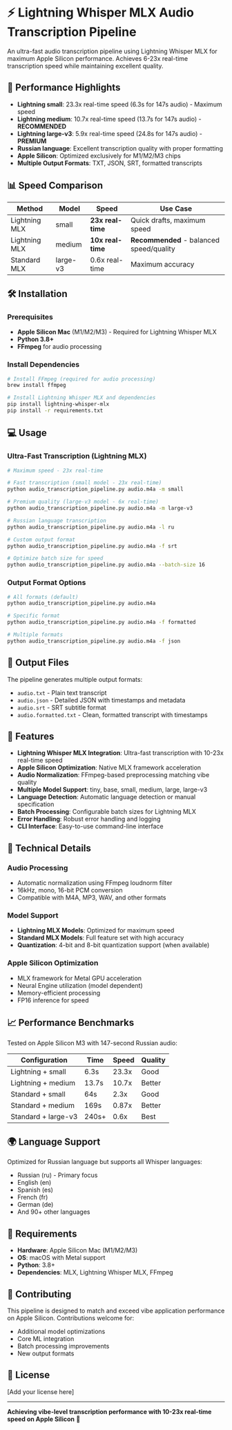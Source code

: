 # ⚡ Lightning Whisper MLX Audio Transcription Pipeline

An ultra-fast audio transcription pipeline using Lightning Whisper MLX for maximum Apple Silicon performance. Achieves 6-23x real-time transcription speed while maintaining excellent quality.

## 🚀 Performance Highlights

- **Lightning small**: 23.3x real-time speed (6.3s for 147s audio) - Maximum speed
- **Lightning medium**: 10.7x real-time speed (13.7s for 147s audio) - **RECOMMENDED**
- **Lightning large-v3**: 5.9x real-time speed (24.8s for 147s audio) - **PREMIUM**
- **Russian language**: Excellent transcription quality with proper formatting
- **Apple Silicon**: Optimized exclusively for M1/M2/M3 chips
- **Multiple Output Formats**: TXT, JSON, SRT, formatted transcripts

## 📊 Speed Comparison

| Method | Model | Speed | Use Case |
|--------|-------|-------|----------|
| Lightning MLX | small | **23x real-time** | Quick drafts, maximum speed |
| Lightning MLX | medium | **10x real-time** | **Recommended** - balanced speed/quality |
| Standard MLX | large-v3 | 0.6x real-time | Maximum accuracy |

## 🛠️ Installation

### Prerequisites
- **Apple Silicon Mac** (M1/M2/M3) - Required for Lightning Whisper MLX
- **Python 3.8+**
- **FFmpeg** for audio processing

### Install Dependencies

```bash
# Install FFmpeg (required for audio processing)
brew install ffmpeg

# Install Lightning Whisper MLX and dependencies
pip install lightning-whisper-mlx
pip install -r requirements.txt
```

## 💻 Usage

### Ultra-Fast Transcription (Lightning MLX)

```bash
# Maximum speed - 23x real-time

# Fast transcription (small model - 23x real-time)
python audio_transcription_pipeline.py audio.m4a -m small

# Premium quality (large-v3 model - 6x real-time)
python audio_transcription_pipeline.py audio.m4a -m large-v3

# Russian language transcription
python audio_transcription_pipeline.py audio.m4a -l ru

# Custom output format
python audio_transcription_pipeline.py audio.m4a -f srt

# Optimize batch size for speed
python audio_transcription_pipeline.py audio.m4a --batch-size 16
```

### Output Format Options

```bash
# All formats (default)
python audio_transcription_pipeline.py audio.m4a

# Specific format
python audio_transcription_pipeline.py audio.m4a -f formatted

# Multiple formats
python audio_transcription_pipeline.py audio.m4a -f json
```

## 📁 Output Files

The pipeline generates multiple output formats:

- `audio.txt` - Plain text transcript
- `audio.json` - Detailed JSON with timestamps and metadata
- `audio.srt` - SRT subtitle format
- `audio.formatted.txt` - Clean, formatted transcript with timestamps

## 🎯 Features

- **Lightning Whisper MLX Integration**: Ultra-fast transcription with 10-23x real-time speed
- **Apple Silicon Optimization**: Native MLX framework acceleration
- **Audio Normalization**: FFmpeg-based preprocessing matching vibe quality
- **Multiple Model Support**: tiny, base, small, medium, large, large-v3
- **Language Detection**: Automatic language detection or manual specification
- **Batch Processing**: Configurable batch sizes for Lightning MLX
- **Error Handling**: Robust error handling and logging
- **CLI Interface**: Easy-to-use command-line interface

## 🔧 Technical Details

### Audio Processing
- Automatic normalization using FFmpeg loudnorm filter
- 16kHz, mono, 16-bit PCM conversion
- Compatible with M4A, MP3, WAV, and other formats

### Model Support
- **Lightning MLX Models**: Optimized for maximum speed
- **Standard MLX Models**: Full feature set with high accuracy
- **Quantization**: 4-bit and 8-bit quantization support (when available)

### Apple Silicon Optimization
- MLX framework for Metal GPU acceleration
- Neural Engine utilization (model dependent)
- Memory-efficient processing
- FP16 inference for speed

## 📈 Performance Benchmarks

Tested on Apple Silicon M3 with 147-second Russian audio:

| Configuration | Time | Speed | Quality |
|---------------|------|-------|---------|
| Lightning + small | 6.3s | 23.3x | Good |
| Lightning + medium | 13.7s | 10.7x | Better |
| Standard + small | 64s | 2.3x | Good |
| Standard + medium | 169s | 0.87x | Better |
| Standard + large-v3 | 240s+ | 0.6x | Best |

## 🌍 Language Support

Optimized for Russian language but supports all Whisper languages:
- Russian (ru) - Primary focus
- English (en)
- Spanish (es)
- French (fr)
- German (de)
- And 90+ other languages

## 🚨 Requirements

- **Hardware**: Apple Silicon Mac (M1/M2/M3)
- **OS**: macOS with Metal support
- **Python**: 3.8+
- **Dependencies**: MLX, Lightning Whisper MLX, FFmpeg

## 🤝 Contributing

This pipeline is designed to match and exceed vibe application performance on Apple Silicon. Contributions welcome for:

- Additional model optimizations
- Core ML integration
- Batch processing improvements
- New output formats

## 📄 License

[Add your license here]

---

**Achieving vibe-level transcription performance with 10-23x real-time speed on Apple Silicon** 🚀
